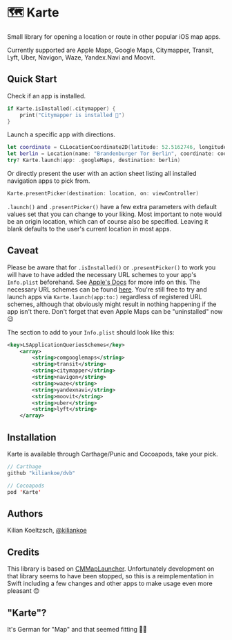 # 🗺 Karte

Small library for opening a location or route in other popular iOS map apps.

Currently supported are Apple Maps, Google Maps, Citymapper, Transit, Lyft, Uber, Navigon, Waze, Yandex.Navi and Moovit.

## Quick Start

Check if an app is installed.

```swift
if Karte.isInstalled(.citymapper) {
	print("Citymapper is installed 🎉")
}
```

Launch a specific app with directions.

```swift
let coordinate = CLLocationCoordinate2D(latitude: 52.5162746, longitude: 13.3755153)
let berlin = Location(name: "Brandenburger Tor Berlin", coordinate: coordinate)
try? Karte.launch(app: .googleMaps, destination: berlin)
```

Or directly present the user with an action sheet listing all installed navigation apps to pick from.

```swift
Karte.presentPicker(destination: location, on: viewController)
```



`.launch()` and `.presentPicker()` have a few extra parameters with default values set that you can change to your liking. Most important to note would be an origin location, which can of course also be specified. Leaving it blank defaults to the user's current location in most apps.



## Caveat

Please be aware that for `.isInstalled()` or `.presentPicker()` to work you will have to have added the necessary URL schemes to your app's `Info.plist` beforehand. See [Apple's Docs](https://developer.apple.com/reference/uikit/uiapplication/1622952-canopenurl#discussion) for more info on this. The necessary URL schemes can be found [here](https://github.com/kiliankoe/Karte/blob/master/Sources/MapsApp.swift#L24). You're still free to try and launch apps via `Karte.launch(app:to:)` regardless of registered URL schemes, although that obviously might result in nothing happening if the app isn't there. Don't forget that even Apple Maps can be "uninstalled" now 😉

The section to add to your `Info.plist` should look like this:

```xml
<key>LSApplicationQueriesSchemes</key>
	<array>
		<string>comgooglemaps</string>
		<string>transit</string>
		<string>citymapper</string>
		<string>navigon</string>
		<string>waze</string>
		<string>yandexnavi</string>
		<string>moovit</string>
		<string>uber</string>
		<string>lyft</string>
	</array>
```



## Installation

Karte is available through Carthage/Punic and Cocoapods, take your pick.

```swift
// Carthage
github "kiliankoe/dvb"

// Cocoapods
pod 'Karte'
```



## Authors

Kilian Koeltzsch, [@kiliankoe](https://github.com/kiliankoe)



## Credits

This library is based on [CMMapLauncher](https://github.com/citymapper/CMMapLauncher). Unfortunately development on that library seems to have been stopped, so this is a reimplementation in Swift including a few changes and other apps to make usage even more pleasant 😊



## "Karte"?

It's German for "Map" and that seemed fitting 🤷‍♀️
